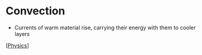 # Convection

- Currents of warm material rise, carrying their energy with them to cooler layers

[[Physics]]

[//begin]: # "Autogenerated link references for markdown compatibility"
[physics]: physics "Physics"
[//end]: # "Autogenerated link references"